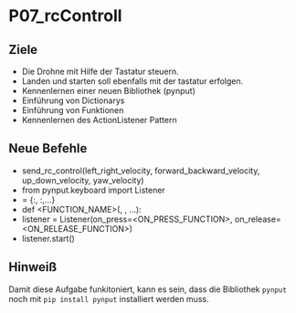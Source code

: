 # P07_rcControll

## Ziele
- Die Drohne mit Hilfe der Tastatur steuern.
- Landen und starten soll ebenfalls mit der tastatur erfolgen.
- Kennenlernen einer neuen Bibliothek (pynput)
- Einführung von Dictionarys
- Einführung von Funktionen
- Kennenlernen des ActionListener Pattern

## Neue Befehle
- send_rc_control(left_right_velocity, forward_backward_velocity, up_down_velocity, yaw_velocity)
- from pynput.keyboard import Listener
- <Variable> = {<KEY1>:<VALUE1>, <KEY2>:<VALUE2>,...}
- def <FUNCTION_NAME>(<PARAMETER1>, <PARAMETER2>, ...):
- listener = Listener(on_press=<ON_PRESS_FUNCTION>, on_release=<ON_RELEASE_FUNCTION>)
- listener.start()

## Hinweiß
Damit diese Aufgabe funkitoniert, kann es sein, dass die Bibliothek `pynput` noch mit `pip install pynput` installiert werden muss.

